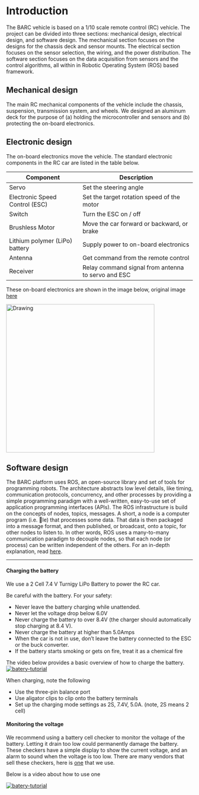 # Introduction

The BARC vehicle is based on a 1/10 scale remote control (RC) vehicle. The project can be divided into three sections: mechanical design, electrical design, and software design. The mechanical section focuses on the designs for the chassis deck and sensor mounts. The electrical section focuses on the sensor selection, the wiring, and the power distribution. The software section focuses on the data acquisition from sensors and the control algorithms, all within in Robotic Operating System (ROS) based framework.

## Mechanical design
The main RC mechanical components of the vehicle include the chassis, suspension, transmission system, and wheels. We designed an aluminum deck for the purpose of (a) holding the microcontroller and sensors and (b) protecting the on-board electronics.

## Electronic design
The on-board electronics move the vehicle. The standard electronic components in the RC car are listed in the table below.

| Component | Description |
| ----------- | ----------- |
| Servo | Set the steering angle |
| Electronic Speed Control (ESC) | Set the target rotation speed of the motor |
| Switch | Turn the ESC on / off |
| Brushless Motor | Move the car forward or backward, or brake
| Lithium polymer (LiPo) battery | Supply power to on-board electronics |
| Antenna | Get command from the remote control |
| Receiver | Relay command signal from antenna to servo and ESC |


These on-board electronics are shown in the image below, original image [here](http://www.hobbyking.com/hobbyking/store/__84945__Basher_RZ_4_1_10_Rally_Racer_V2_ARR_.html)

<img src="https://github.com/BARCproject/barc/raw/master/docs/imgs/std_electronic_parts.PNG" alt="Drawing" style="width: 400px;"/>

## Software design
The BARC platform uses ROS, an open-source library and set of tools for programming robots. The architecture abstracts low level details, like timing, communication protocols, concurrency, and other processes by providing a simple programming paradigm with a well-written, easy-to-use set of application programming interfaces (APIs). The ROS infrastructure is build on the concepts of nodes, topics, messages. A short, a node is a computer program (i.e. le) that processes some data. That data is then packaged into a message format, and then published, or broadcast, onto a topic, for other nodes to listen to. In other words, ROS uses a many-to-many communication paradigm to decouple nodes, so that each node (or process) can be written independent of the others. For an in-depth explanation,
read [here](http://www.cse.sc.edu/~jokane/agitr/).


---------------------------

#### Charging the battery
We use a 2 Cell 7.4 V Turnigy LiPo Battery to power the RC car.

Be careful with the battery. For your safety:
* Never leave the battery charging while unattended.
* Never let the voltage drop below 6.0V
* Never charge the battery to over 8.4V (the charger should automatically stop charging at 8.4 V).
* Never charge the battery at higher than 5.0Amps
* When the car is not in use, don’t leave the battery connected to the
ESC or the buck converter.
* If the battery starts smoking or gets on fire, treat it as a chemical fire

The video below provides a basic overview of how to charge the battery.
[![batery-tutorial](http://img.youtube.com/vi/unTMIHOJQg0/0.jpg)](https://www.youtube.com/watch?v=unTMIHOJQg0)

 When charging, note the following
* Use the three-pin balance port
* Use aligator clips to clip onto the battery terminals
* Set up the charging mode settings as 2S, 7.4V, 5.0A. (note, 2S means 2 cell)


#### Monitoring the voltage
We recommend using a battery cell checker to monitor the voltage of the battery.
Letting it drain too low could permanently damage the battery. These checkers have a
simple display to show the current voltage, and an alarm to sound when the voltage is too low.
There are many vendors that sell these checkers, here is [one](http://www.hobbyking.com/hobbyking/store/__18588__HobbyKing_8482_Cell_Checker_with_Low_Voltage_Alarm_2S_8S_.html) that we use.

Below is a video about how to use one

[![batery-tutorial](http://img.youtube.com/vi/tupNpOKHxJw/0.jpg)](https://www.youtube.com/watch?v=tupNpOKHxJw)
